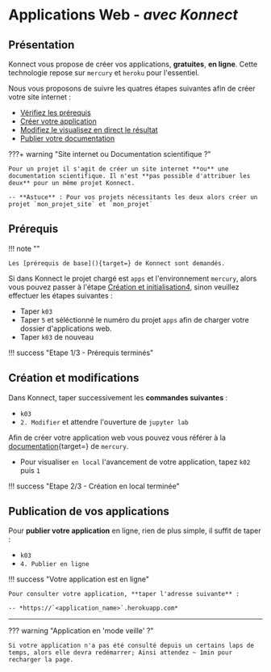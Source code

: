 # **Applications Web** - *avec Konnect*

## Présentation

Konnect vous propose de créer vos applications, **gratuites**, **en ligne**. Cette technologie repose sur `mercury` et `heroku` pour l'essentiel. 

Nous vous proposons de suivre les quatres étapes suivantes afin de créer votre site internet :

* [Vérifiez les prérequis](#prerequis)
* [Créer votre application](#creation-et-initialisation)
* [Modifiez le visualisez en direct le résultat](#visualisation-et-modifications)
* [Publier votre documentation](#publication-de-votre-site)


???+ warning "Site internet ou Documentation scientifique ?"

    Pour un projet il s'agit de créer un site internet **ou** une documentation scientifique. Il n'est **pas possible d'attribuer les deux** pour un même projet Konnect.
    
    -- **Astuce** : Pour vos projets nécessitants les deux alors créer un projet `mon_projet_site` et `mon_projet` 


## Prérequis

!!! note ""

    Les [prérequis de base](){target=} de Konnect sont demandés.

Si dans Konnect le projet chargé est `apps` et l'environnement `mercury`, alors vous pouvez passer à l'étape [Création et initialisation4](#creation-et-initialisation), sinon veuillez effectuer les étapes suivantes :

* Taper `k03`
* Taper `5` et séléctionné le numéro du projet `apps` afin de charger votre dossier d'applications web.
* Taper `k03` de nouveau

!!! success "Etape 1/3 - Prérequis terminés"

## Création et modifications

Dans Konnect, taper successivement les **commandes suivantes** :

* `k03`
* `2. Modifier` et attendre l'ouverture de `jupyter lab` 

Afin de créer votre application web vous pouvez vous référer à la [documentation](https://mercury-docs.readthedocs.io/en/latest/get-started/){target=} de `mercury`.

* Pour visualiser `en local` l'avancement de votre application, tapez `k02` puis `1` 

!!! success "Etape 2/3 - Création en local terminée"
    

## Publication de vos applications

Pour **publier votre application** en ligne, rien de plus simple, il suffit de taper :

* `k03`
* `4. Publier en ligne`


!!! success "Votre application est en ligne"

    Pour consulter votre application, **taper l'adresse suivante** : 
    
    -- *https://`<application_name>`.herokuapp.com*

---

??? warning "Application en 'mode veille' ?"

    Si votre application n'a pas été consulté depuis un certains laps de temps, alors elle devra redémarrer; Ainsi attendez ~ 1min pour recharger la page.


<style>
  .md-content__button {
    display: none;
  }
</style>